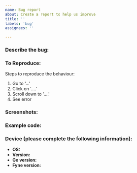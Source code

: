 ```yaml
---
name: Bug report
about: Create a report to help us improve
title: ''
labels: 'bug'
assignees: ''

---
```


<!-- Please search for open issues that relate to the same problem before opening a new one. -->

### Describe the bug:
<!-- A clear and concise description about the bug. -->


### To Reproduce:
Steps to reproduce the behaviour:
1. Go to '...'
2. Click on '....'
3. Scroll down to '....'
4. See error

### Screenshots:
<!-- If applicable, add screenshots or gifs to help explain your problem. -->


### Example code:
<!-- If applicable, add a short code snippet to help explain and simplify reproduction of the problem. -->
<!-- Please write the code inside a code block with go syntax, like this:
```go
Write your code here.
```
-->


### Device (please complete the following information):
 - **OS:** <!-- [e.g. Linux, MacOS or iOS] -->
 - **Version:** <!-- [e.g. 5.10.2, 10.13 High Sierra or 14.2] -->
 - **Go version:** <!-- [e.g. 1.12.3] -->
 - **Fyne version:** <!-- [e.g. 1.4.2 or git SHA] -->
